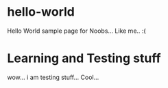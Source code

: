 # hello-world
Hello World sample page for Noobs... Like me.. :( 

<h1>Learning and Testing stuff</h1>
<p>wow... i am testing stuff... Cool...</p> 
